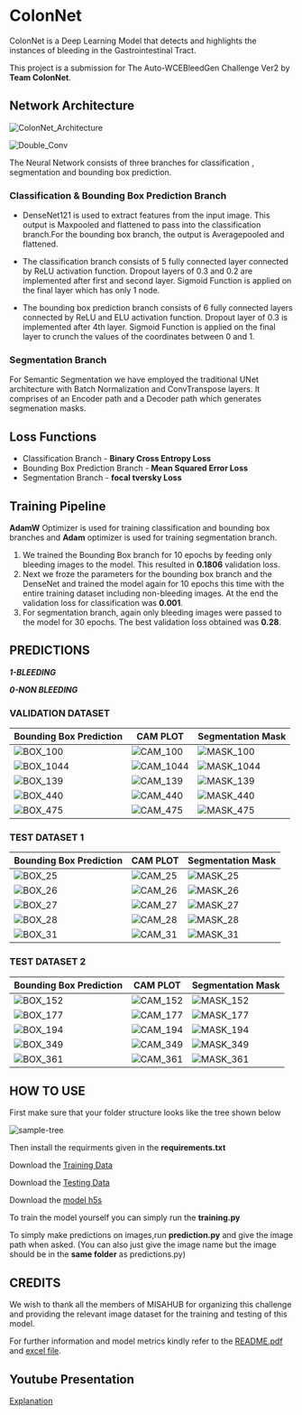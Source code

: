 # ColonNet
ColonNet is a Deep Learning Model that detects and highlights the instances of bleeding in the Gastrointestinal Tract. 

This project is a submission for The Auto-WCEBleedGen Challenge Ver2 by **Team ColonNet**.

## Network Architecture

![ColonNet_Architecture](Architecture_Images/ColonNet_Architecture.png)


![Double_Conv](Architecture_Images/Double_Conv.png)

The Neural Network consists of three branches for classification , segmentation and bounding box prediction.

### Classification & Bounding Box Prediction Branch

- DenseNet121 is used to extract features from the input image. This output is Maxpooled and flattened to pass into the classification branch.For the bounding box 
  branch, the output is Averagepooled and flattened.

- The classification branch consists of 5 fully connected layer connected by ReLU activation function. Dropout layers of 0.3 and 0.2 are implemented after first and
  second layer. Sigmoid Function is applied on the final layer which has only 1 node.

- The bounding box prediction branch consists of 6 fully connected layers connected by ReLU and ELU activation function. Dropout layer of 0.3 is implemented after 
  4th layer. Sigmoid Function is applied on the final layer to crunch the values of the coordinates between 0 and 1.

### Segmentation Branch

For Semantic Segmentation we have employed the traditional UNet architecture with Batch Normalization and ConvTranspose layers. It comprises of an Encoder path and a Decoder path which generates segmenation masks.

## Loss Functions

- Classification Branch - **Binary Cross Entropy Loss**
- Bounding Box Prediction Branch - **Mean Squared Error Loss**
- Segmentation Branch - **focal tversky Loss**

## Training Pipeline

**AdamW** Optimizer is used for training classification and bounding box branches and **Adam** optimizer is used for training segmentation branch.

1. We trained the Bounding Box branch for 10 epochs by feeding only bleeding images to the model. This resulted in **0.1806** validation loss.
2. Next we froze the parameters for the bounding box branch and the DenseNet and trained the model again for 10 epochs this time with the entire training dataset including non-bleeding images. At the end the validation loss for classification was **0.001**.
3. For segmentation branch, again only bleeding images were passed to the model for 30 epochs. The best validation loss obtained was **0.28**.

## PREDICTIONS
***1-BLEEDING***

***0-NON BLEEDING***
### VALIDATION DATASET 

| Bounding Box Prediction | CAM PLOT | Segmentation Mask |
| --- | ---- | --- |
| ![BOX_100](VAL/IMG100-BOX.png) | ![CAM_100](VAL/IMG100-CAM.png) | ![MASK_100](VAL/IMG100-MASK.png) |
| ![BOX_1044](VAL/IMG1044-BOX.png) | ![CAM_1044](VAL/IMG1044-CAM.png) | ![MASK_1044](VAL/IMG1044-MASK.png) |
| ![BOX_139](VAL/IMG139-BOX.png) | ![CAM_139](VAL/IMG139-CAM.png) | ![MASK_139](VAL/IMG139-MASK.png) |
| ![BOX_440](VAL/IMG440-BOX.png) | ![CAM_440](VAL/IMG440-CAM.png) | ![MASK_440](VAL/IMG440-MASK.png) |
| ![BOX_475](VAL/IMG475-BOX.png) | ![CAM_475](VAL/IMG475-CAM.png) | ![MASK_475](VAL/IMG475-MASK.png) |

### TEST DATASET 1

| Bounding Box Prediction | CAM PLOT | Segmentation Mask |
| --- | ---- | --- |
| ![BOX_25](TD1/TD1-A0025-BOX.png) | ![CAM_25](TD1/TD1-A0025-CAM.png) | ![MASK_25](TD1/TD1-A0025-MASK.png) |
| ![BOX_26](TD1/TD1-A0026-BOX.png) | ![CAM_26](TD1/TD1-A0026-CAM.png) | ![MASK_26](TD1/TD1-A0026-MASK.png) |
| ![BOX_27](TD1/TD1-A0027-BOX.png) | ![CAM_27](TD1/TD1-A0027-CAM.png) | ![MASK_27](TD1/TD1-A0027-MASK.png) |
| ![BOX_28](TD1/TD1-A0028-BOX.png) | ![CAM_28](TD1/TD1-A0028-CAM.png) | ![MASK_28](TD1/TD1-A0028-MASK.png) |
| ![BOX_31](TD1/TD1-A0031-BOX.png) | ![CAM_31](TD1/TD1-A0031-CAM.png) | ![MASK_31](TD1/TD1-A0031-MASK.png) |

### TEST DATASET 2

| Bounding Box Prediction | CAM PLOT | Segmentation Mask |
| --- | ---- | --- |
| ![BOX_152](TD2/TD2-A0152-BOX.png) | ![CAM_152](TD2/TD2-A0152-CAM.png) | ![MASK_152](TD2/TD2-A0152-MASK.png) |
| ![BOX_177](TD2/TD2-A0177-BOX.png) | ![CAM_177](TD2/TD2-A0177-CAM.png) | ![MASK_177](TD2/TD2-A0177-MASK.png) |
| ![BOX_194](TD2/TD2-A0194-BOX.png) | ![CAM_194](TD2/TD2-A0194-CAM.png) | ![MASK_194](TD2/TD2-A0194-MASK.png) |
| ![BOX_349](TD2/TD2-A0349-BOX.png) | ![CAM_349](TD2/TD2-A0349-CAM.png) | ![MASK_349](TD2/TD2-A0349-MASK.png) |
| ![BOX_361](TD2/TD2-A0361-BOX.png) | ![CAM_361](TD2/TD2-A0361-CAM.png) | ![MASK_361](TD2/TD2-A0361-MASK.png) |




## HOW TO USE
First make sure that your folder structure looks like the tree shown below

![sample-tree](https://github.com/SINISTERX69/ColonNet/assets/123566211/6899826b-7d08-4e22-aa98-1d687df52771)

Then install the requirments given in the **requirements.txt**

Download the [Training Data](https://zenodo.org/record/10156571/files/WCEBleedGen%20(updated).zip)

Download the [Testing Data](https://zenodo.org/records/10642779/files/Test%20Dataset%20for%20Auto-WCEBleedGen%20Challenge%20version%202.zip)

Download the [model h5s](https://drive.google.com/drive/folders/1xTH_l6J64v6aJDfaQ7IImQDyUQ3f2CFW?usp=drive_link)

To train the model yourself you can simply run the **training.py**

To simply make predictions on images,run **prediction.py** and give the image path when asked. (You can also just give the image name but the image should be in the **same folder** as predictions.py)

## CREDITS

We wish to thank all the members of MISAHUB for organizing this challenge and providing the relevant image dataset for the training and testing of this model.

For further information and model metrics kindly refer to the [README.pdf](/README.pdf) and [excel file](/ColonNet-Predictions%20and%20metrics.xlsx).


## Youtube Presentation 
[Explanation](https://youtu.be/4_uShxS0OcE)
